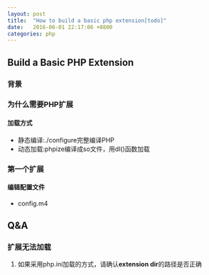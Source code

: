 ```yaml
---
layout: post
title:  "How to build a basic php extension[todo]"
date:   2016-06-01 22:17:06 +0800
categories: php 
---
```


## Build a Basic PHP Extension

### 背景

### 为什么需要PHP扩展

#### 加载方式

- 静态编译:./configure完整编译PHP
- 动态加载:phpize编译成so文件，用dl()函数加载

### 第一个扩展

#### 编辑配置文件
- config.m4

## Q&A

### 扩展无法加载
1. 如果采用php.ini加载的方式，请确认**extension dir**的路径是否正确
